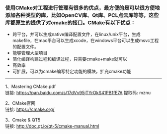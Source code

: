 ### 使用CMake对工程进行管理有很多的优点，最方便的是可以很方便地添加各种类型的库，比如OpenCV库、Qt库、PCL点云库等等，这些库都原生的提供了对cmake的接口。CMake有以下优点：
- 跨平台，并可以生成native编译配置文件，在linux/unix平台，生成makefile，在mac平台可以生成xcode，在windows平台可以生成msvc工程的配置文件。
- 能够管理大型项目
- 简化编译构建过程和编译过程，只需要cmake+make就可以
- 高效率
- 可扩展，可以为cmake编写特定功能的模块，扩充cmake功能

---
1、Mastering CMake.pdf  
链接: https://pan.baidu.com/s/17dVv95jTYrOkS41PB1fE7A 提取码: mznu

2、CMake官网  
链接: https://cmake.org/

3、Cmake & QT5  
链接: http://doc.qt.io/qt-5/cmake-manual.html

